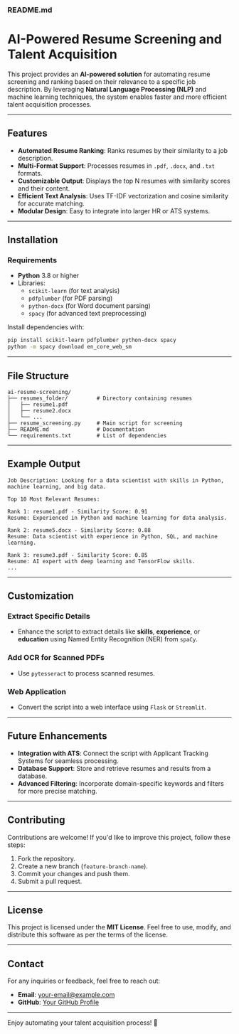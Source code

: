 ### **README.md**

# **AI-Powered Resume Screening and Talent Acquisition**

This project provides an **AI-powered solution** for automating resume screening and ranking based on their relevance to a specific job description. By leveraging **Natural Language Processing (NLP)** and machine learning techniques, the system enables faster and more efficient talent acquisition processes.

---

## **Features**

- **Automated Resume Ranking**: Ranks resumes by their similarity to a job description.
- **Multi-Format Support**: Processes resumes in `.pdf`, `.docx`, and `.txt` formats.
- **Customizable Output**: Displays the top N resumes with similarity scores and their content.
- **Efficient Text Analysis**: Uses TF-IDF vectorization and cosine similarity for accurate matching.
- **Modular Design**: Easy to integrate into larger HR or ATS systems.

---

## **Installation**

### **Requirements**
- **Python** 3.8 or higher
- Libraries:
  - `scikit-learn` (for text analysis)
  - `pdfplumber` (for PDF parsing)
  - `python-docx` (for Word document parsing)
  - `spacy` (for advanced text preprocessing)

Install dependencies with:
```bash
pip install scikit-learn pdfplumber python-docx spacy
python -m spacy download en_core_web_sm
```

---

## **File Structure**

```
ai-resume-screening/
├── resumes_folder/         # Directory containing resumes
│   ├── resume1.pdf
│   ├── resume2.docx
│   └── ...
├── resume_screening.py     # Main script for screening
├── README.md               # Documentation
└── requirements.txt        # List of dependencies
```

---

## **Example Output**

```plaintext
Job Description: Looking for a data scientist with skills in Python, machine learning, and big data.

Top 10 Most Relevant Resumes:

Rank 1: resume1.pdf - Similarity Score: 0.91
Resume: Experienced in Python and machine learning for data analysis.

Rank 2: resume5.docx - Similarity Score: 0.88
Resume: Data scientist with experience in Python, SQL, and machine learning.

Rank 3: resume3.pdf - Similarity Score: 0.85
Resume: AI expert with deep learning and TensorFlow skills.
...
```

---

## **Customization**

### **Extract Specific Details**
- Enhance the script to extract details like **skills**, **experience**, or **education** using Named Entity Recognition (NER) from `spaCy`.

### **Add OCR for Scanned PDFs**
- Use `pytesseract` to process scanned resumes.

### **Web Application**
- Convert the script into a web interface using `Flask` or `Streamlit`.

---

## **Future Enhancements**
- **Integration with ATS**: Connect the script with Applicant Tracking Systems for seamless processing.
- **Database Support**: Store and retrieve resumes and results from a database.
- **Advanced Filtering**: Incorporate domain-specific keywords and filters for more precise matching.

---

## **Contributing**

Contributions are welcome! If you'd like to improve this project, follow these steps:
1. Fork the repository.
2. Create a new branch (`feature-branch-name`).
3. Commit your changes and push them.
4. Submit a pull request.

---

## **License**

This project is licensed under the **MIT License**. Feel free to use, modify, and distribute this software as per the terms of the license.

---

## **Contact**

For any inquiries or feedback, feel free to reach out:
- **Email**: your-email@example.com
- **GitHub**: [Your GitHub Profile](https://github.com/your-username)

---

Enjoy automating your talent acquisition process! 🎉
